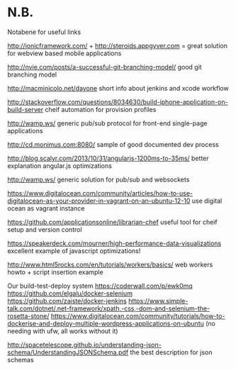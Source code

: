 N.B.
====

Notabene for useful links

http://ionicframework.com/ + http://steroids.appgyver.com = great solution for webview based mobile applications

http://nvie.com/posts/a-successful-git-branching-model/ good git branching model

http://macminicolo.net/dayone short info about jenkins and xcode workflow

http://stackoverflow.com/questions/8034630/build-iphone-application-on-build-server cheif automation for provision profiles

http://wamp.ws/ generic pub/sub protocol for front-end single-page applications

http://cd.monimus.com:8080/ sample of good documented dev process

http://blog.scalyr.com/2013/10/31/angularjs-1200ms-to-35ms/ better explanation angular.js optimizations

http://wamp.ws/ generic solution for pub/sub and websockets

https://www.digitalocean.com/community/articles/how-to-use-digitalocean-as-your-provider-in-vagrant-on-an-ubuntu-12-10 use digital ocean as vagrant instance

https://github.com/applicationsonline/librarian-chef useful tool for cheif setup and version control

https://speakerdeck.com/mourner/high-performance-data-visualizations excellent example of javascript optimizations!

http://www.html5rocks.com/en/tutorials/workers/basics/ web workers howto + script insertion example

Our build-test-deploy system
https://coderwall.com/p/ewk0mq
https://github.com/elgalu/docker-selenium
https://github.com/zaiste/docker-jenkins
https://www.simple-talk.com/dotnet/.net-framework/xpath,-css,-dom-and-selenium-the-rosetta-stone/
https://www.digitalocean.com/community/tutorials/how-to-dockerise-and-deploy-multiple-wordpress-applications-on-ubuntu (no needing with ufw, all works without it)

http://spacetelescope.github.io/understanding-json-schema/UnderstandingJSONSchema.pdf the best description for json schemas
